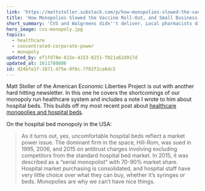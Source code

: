 ```yaml
---
link: 'https://mattstoller.substack.com/p/how-monopolies-slowed-the-vaccine'
title: 'How Monopolies Slowed the Vaccine Roll-Out, and Small Business Sped it Up'
short_summary: 'CVS and Walgreens didn''t deliver. Local pharmacists did.'
hero_image: cvs-monopoly.jpg
topics:
  - healthcare
  - concentrated-corporate-power
  - monopoly
updated_by: ef1fd78e-815e-4153-8251-f021a62d917d
updated_at: 1611780006
id: d24bfe1f-1871-475e-8f6c-7f82f2ca6dc5
---
```

Matt Stoller of the American Economic Liberties Project is out with another hard hitting newsletter. In this one he covers the shortcomings of our monopoly run healthcare system and includes a note I wrote to him about hospital beds. This builds off my most recent post about [healthcare monopolies and hospital beds](https://www.connorleech.info/blog/healthcare-monopolies/).

On the hospital bed monopoly in the USA:


> As it turns out, yes, uncomfortable hospital beds reflect a market power issue. The dominant firm in the space, Hill-Rom, was sued in 1995, 2006, and 2015 on antitrust charges involving excluding competitors from the standard hospital bed market. In 2015, it was described as a “serial monopolist” with 70-90% market share. Hospital market purchasing is consolidated, and hospital staff have very little choice over what they can buy, whether it’s syringes or beds. Monopolies are why we can’t have nice things.